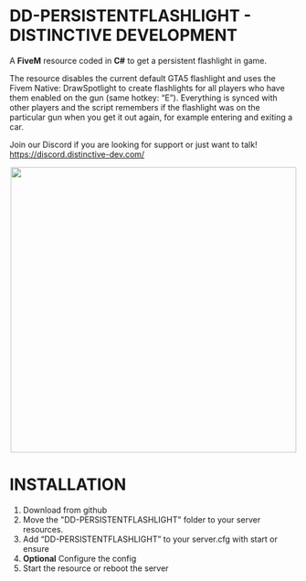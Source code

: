 # DD-PERSISTENTFLASHLIGHT - DISTINCTIVE DEVELOPMENT

A **FiveM** resource coded in **C#** to get a persistent flashlight in game.

The resource disables the current default GTA5 flashlight and uses the Fivem Native: DrawSpotlight to create flashlights for all players who have them enabled on the gun (same hotkey: “E”). Everything is synced with other players and the script remembers if the flashlight was on the particular gun when you get it out again, for example entering and exiting a car.

Join our Discord if you are looking for support or just want to talk!
https://discord.distinctive-dev.com/

<p align="center">
  <a href="https://www.youtube.com/watch?v=VHMngrDW_rM">
    <img src="https://distinctive-dev.com/github/images/DD-PERSISTENTFLASHLIGHT-YT.png" target="_blank" width="500" >
  </a>
</p>

# INSTALLATION
1. Download from github
2. Move the "DD-PERSISTENTFLASHLIGHT" folder to your server resources.
3. Add “DD-PERSISTENTFLASHLIGHT” to your server.cfg with start or ensure
4. **Optional** Configure the config
5. Start the resource or reboot the server
